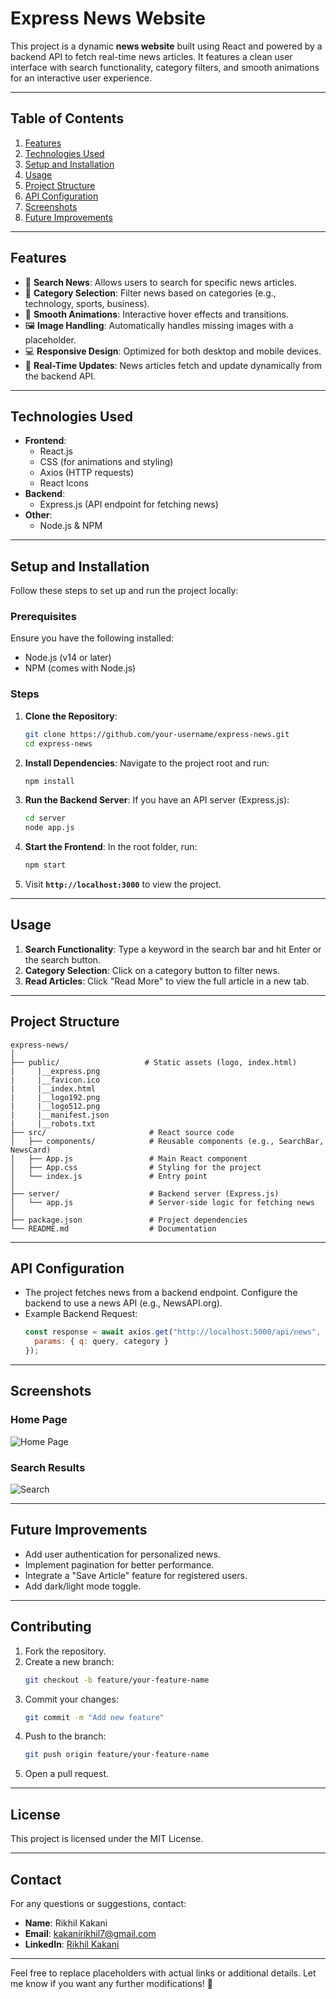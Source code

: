 # **Express News Website**

This project is a dynamic **news website** built using React and powered by a backend API to fetch real-time news articles. It features a clean user interface with search functionality, category filters, and smooth animations for an interactive user experience.

---

## **Table of Contents**

1. [Features](#features)
2. [Technologies Used](#technologies-used)
3. [Setup and Installation](#setup-and-installation)
4. [Usage](#usage)
5. [Project Structure](#project-structure)
6. [API Configuration](#api-configuration)
7. [Screenshots](#screenshots)
8. [Future Improvements](#future-improvements)

---

## **Features**

- 🎯 **Search News**: Allows users to search for specific news articles.
- 📰 **Category Selection**: Filter news based on categories (e.g., technology, sports, business).
- 🌟 **Smooth Animations**: Interactive hover effects and transitions.
- 🖼️ **Image Handling**: Automatically handles missing images with a placeholder.
- 💻 **Responsive Design**: Optimized for both desktop and mobile devices.
- 🔄 **Real-Time Updates**: News articles fetch and update dynamically from the backend API.

---

## **Technologies Used**

- **Frontend**:
  - React.js
  - CSS (for animations and styling)
  - Axios (HTTP requests)
  - React Icons
- **Backend**:
  - Express.js (API endpoint for fetching news)
- **Other**:
  - Node.js & NPM

---

## **Setup and Installation**

Follow these steps to set up and run the project locally:

### Prerequisites
Ensure you have the following installed:
- Node.js (v14 or later)
- NPM (comes with Node.js)

### Steps

1. **Clone the Repository**:
   ```bash
   git clone https://github.com/your-username/express-news.git
   cd express-news
   ```

2. **Install Dependencies**:
   Navigate to the project root and run:
   ```bash
   npm install
   ```

3. **Run the Backend Server**:
   If you have an API server (Express.js):
   ```bash
   cd server
   node app.js
   ```

4. **Start the Frontend**:
   In the root folder, run:
   ```bash
   npm start
   ```

5. Visit **`http://localhost:3000`** to view the project.

---

## **Usage**

1. **Search Functionality**: Type a keyword in the search bar and hit Enter or the search button.
2. **Category Selection**: Click on a category button to filter news.
3. **Read Articles**: Click "Read More" to view the full article in a new tab.

---

## **Project Structure**

```
express-news/
│
├── public/                   # Static assets (logo, index.html)
|     |__express.png
|     |__favicon.ico
|     |__index.html
|     |__logo192.png
|     |__logo512.png
|     |__manifest.json
|     |__robots.txt                    
├── src/                       # React source code
│   ├── components/            # Reusable components (e.g., SearchBar, NewsCard)
│   ├── App.js                 # Main React component
│   ├── App.css                # Styling for the project
│   └── index.js               # Entry point
│
├── server/                    # Backend server (Express.js)
│   └── app.js                 # Server-side logic for fetching news
│
├── package.json               # Project dependencies
└── README.md                  # Documentation
```

---

## **API Configuration**

- The project fetches news from a backend endpoint. Configure the backend to use a news API (e.g., NewsAPI.org).
- Example Backend Request:
  ```javascript
  const response = await axios.get("http://localhost:5000/api/news", {
    params: { q: query, category }
  });
  ```

---

## **Screenshots**

### Home Page
![Home Page](https://via.placeholder.com/600x400?text=Home+Page+Screenshot)

### Search Results
![Search](https://via.placeholder.com/600x400?text=Search+Results+Screenshot)

---

## **Future Improvements**

- Add user authentication for personalized news.
- Implement pagination for better performance.
- Integrate a "Save Article" feature for registered users.
- Add dark/light mode toggle.

---

## **Contributing**

1. Fork the repository.
2. Create a new branch:
   ```bash
   git checkout -b feature/your-feature-name
   ```
3. Commit your changes:
   ```bash
   git commit -m "Add new feature"
   ```
4. Push to the branch:
   ```bash
   git push origin feature/your-feature-name
   ```
5. Open a pull request.

---

## **License**

This project is licensed under the MIT License.

---

## **Contact**

For any questions or suggestions, contact:

- **Name**: Rikhil Kakani  
- **Email**: kakanirikhil7@gmail.com  
- **LinkedIn**: [Rikhil Kakani](https://www.linkedin.com/in/rikhil-kakani-1a139a212/)  

---

Feel free to replace placeholders with actual links or additional details. Let me know if you want any further modifications! 🚀
